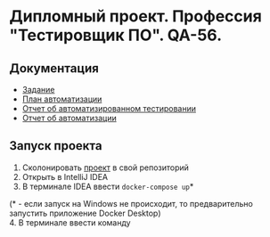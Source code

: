 # Дипломный проект. Профессия "Тестировщик ПО". QA-56.
##
## Документация
* [Задание](documents/README.md)
* [План автоматизации](documents/PLAN.md)
* [Отчет об автоматизированном тестировании](documents/REPORT.md)
* [Отчет об автоматизации](documents/FINAL_REPORT.md)


## Запуск проекта
1. Сколонировать [проект](https://github.com/CapriKorP/qa_diplom) в свой репозиторий
2. Открыть в IntelliJ IDEA
3. В терминале IDEA ввести ```docker-compose up```*  

  (* - если запуск на Windows не происходит, то предварительно запустить приложение Docker Desktop)  
4. В терминале ввести команду  
